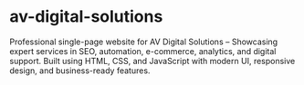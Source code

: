 # av-digital-solutions
Professional single-page website for AV Digital Solutions – Showcasing expert services in SEO, automation, e-commerce, analytics, and digital support. Built using HTML, CSS, and JavaScript with modern UI, responsive design, and business-ready features.
